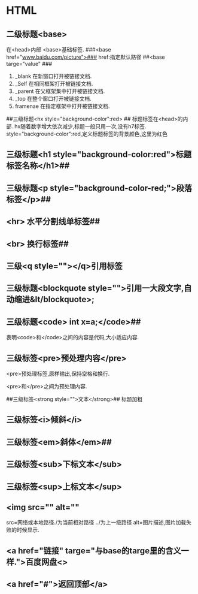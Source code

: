 # HTML #
## 二级标题&lt;base> ##
在&lt;head>内部
&lt;base>基础标签.
###&lt;base href="www.baidu.com/picture">###
href:指定默认路径
##&lt;base targe="value" ###
1. _blank 在新窗口打开被链接文档.
2. _Self 在相同框架打开被链接文档.
3. _parent 在父框架集中打开被链接文档.
4. _top 在整个窗口打开被链接文档.
5. framenae 在指定框架中打开被链接文档.

##三级标题&lt;hx style="background-color":red> ##
标题标签在&lt;head>的内部.
hx随着数字增大依次减少,标题一般只用一次,没有h7标签.
style="background-color":red,定义标题标签的背景颜色,这里为红色

## 三级标题&lt;h1 style="background-color:red">标题标签名称&lt;/h1>##

## 三级标题&lt;p style="background-color-red;">段落标签&lt;/p>##

## &lt;hr> 水平分割线单标签##

## &lt;br> 换行标签##

## 三级&lt;q style="">&lt;/q>引用标签 ##

## 三级标题&lt;blockquote style="">引用一大段文字,自动缩进&lt/blockquote>; ##

## 三级标题&lt;code> int x=a;&lt;/code>##
表明&lt;code>和&lt;/code>之间的内容是代码,大小适应内容.

## 三级标签&lt;pre>预处理内容&lt;/pre> ##
&lt;pre>预处理标签,原样输出,保持空格和换行.

&lt;pre>和&lt;/pre>之间为预处理内容.

##三级标签&lt;strong style="">文本&lt;/strong>##
标题加粗

## 三级标签&lt;i>倾斜&lt;/i> ##

## 三级标签&lt;em>斜体&lt;/em>##

## 三级标签&lt;sub>下标文本&lt;/sub> ##

## 三级标签&lt;sup>上标文本&lt;/sup> ##

## &lt;img src="" alt="" ##
src=网络或本地路径./为当前相对路径 ../为上一级路径
alt=图片描述,图片加载失败的时候显示.

## &lt;a href="链接" targe="与base的targe里的含义一样.">百度网盘&lt;> ##

## &lt;a href="#">返回顶部&lt;/a> ##

